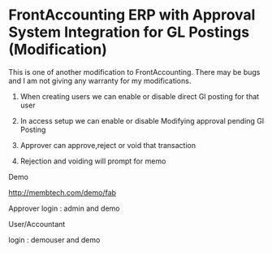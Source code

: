 FrontAccounting ERP with Approval System Integration for GL Postings (Modification)
=======================================================================

This is one of another modification to FrontAccounting. There may be bugs and I am not giving any warranty for my modifications.

1. When creating users we can enable or disable direct Gl posting for that user

2. In access setup we can enable or disable Modifying approval pending Gl Posting

3. Approver can approve,reject or void that transaction

4. Rejection and voiding will prompt for memo 


Demo

http://membtech.com/demo/fab

Approver 
login : admin and demo

User/Accountant

login : demouser and demo

